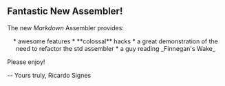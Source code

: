 
## Fantastic New Assembler!

The new *Markdown* Assembler provides:

<center> <!-- SKIP-LINE --> <bold>
* awesome features
* **colossal** hacks
* a great demonstration of the need to refactor the std assembler
* a guy reading _Finnegan's Wake_
</bold> </center> <!-- SKIP-LINE -->

Please enjoy!

-- 
Yours truly,
Ricardo Signes
